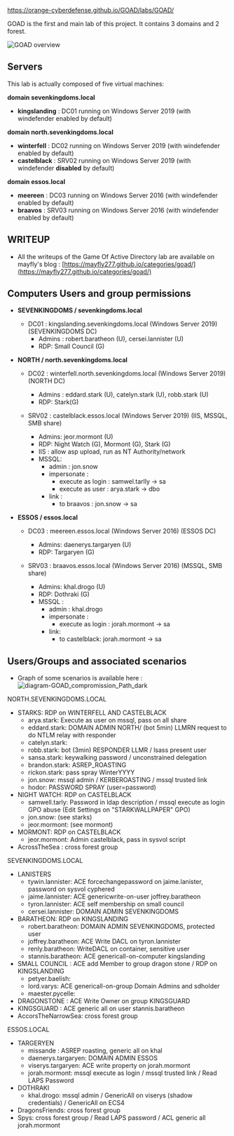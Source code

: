 https://orange-cyberdefense.github.io/GOAD/labs/GOAD/

GOAD is the first and main lab of this project. It contains 3 domains and 2 forest.

![GOAD overview](https://orange-cyberdefense.github.io/GOAD/img/GOAD_schema.png)

## Servers

This lab is actually composed of five virtual machines:

**domain sevenkingdoms.local**

- **kingslanding** : DC01 running on Windows Server 2019 (with windefender enabled by default)

**domain north.sevenkingdoms.local**

- **winterfell** : DC02 running on Windows Server 2019 (with windefender enabled by default)
- **castelblack** : SRV02 running on Windows Server 2019 (with windefender **disabled** by default)

**domain essos.local**

- **meereen** : DC03 running on Windows Server 2016 (with windefender enabled by default)
- **braavos** : SRV03 running on Windows Server 2016 (with windefender enabled by default)

## WRITEUP

- All the writeups of the Game Of Active Directory lab are available on mayfly's blog : [https://mayfly277.github.io/categories/goad/](https://mayfly277.github.io/categories/goad/)

## Computers Users and group permissions

- **SEVENKINGDOMS / sevenkingdoms.local**
    
    - DC01 : kingslanding.sevenkingdoms.local (Windows Server 2019) (SEVENKINGDOMS DC)
        - Admins : robert.baratheon (U), cersei.lannister (U)
        - RDP: Small Council (G)
- **NORTH / north.sevenkingdoms.local**
    
    - DC02 : winterfell.north.sevenkingdoms.local (Windows Server 2019) (NORTH DC)
        
        - Admins : eddard.stark (U), catelyn.stark (U), robb.stark (U)
        - RDP: Stark(G)
    - SRV02 : castelblack.essos.local (Windows Server 2019) (IIS, MSSQL, SMB share)
        
        - Admins: jeor.mormont (U)
        - RDP: Night Watch (G), Mormont (G), Stark (G)
        - IIS : allow asp upload, run as NT Authority/network
        - MSSQL:
            - admin : jon.snow
            - impersonate :
                - execute as login : samwel.tarlly -> sa
                - execute as user : arya.stark -> dbo
            - link :
                - to braavos : jon.snow -> sa
- **ESSOS / essos.local**
    
    - DC03 : meereen.essos.local (Windows Server 2016) (ESSOS DC)
        
        - Admins: daenerys.targaryen (U)
        - RDP: Targaryen (G)
    - SRV03 : braavos.essos.local (Windows Server 2016) (MSSQL, SMB share)
        
        - Admins: khal.drogo (U)
        - RDP: Dothraki (G)
        - MSSQL :
            - admin : khal.drogo
            - impersonate :
                - execute as login : jorah.mormont -> sa
            - link:
                - to castelblack: jorah.mormont -> sa

## Users/Groups and associated scenarios

- Graph of some scenarios is available here : ![diagram-GOAD_compromission_Path_dark](https://orange-cyberdefense.github.io/GOAD/img/diagram-GOAD_compromission_Path_dark.png)

NORTH.SEVENKINGDOMS.LOCAL

- STARKS: RDP on WINTERFELL AND CASTELBLACK
    - arya.stark: Execute as user on mssql, pass on all share
    - eddard.stark: DOMAIN ADMIN NORTH/ (bot 5min) LLMRN request to do NTLM relay with responder
    - catelyn.stark:
    - robb.stark: bot (3min) RESPONDER LLMR / lsass present user
    - sansa.stark: keywalking password / unconstrained delegation
    - brandon.stark: ASREP_ROASTING
    - rickon.stark: pass spray WinterYYYY
    - jon.snow: mssql admin / KERBEROASTING / mssql trusted link
    - hodor: PASSWORD SPRAY (user=password)
- NIGHT WATCH: RDP on CASTELBLACK
    - samwell.tarly: Password in ldap description / mssql execute as login GPO abuse (Edit Settings on "STARKWALLPAPER" GPO)
    - jon.snow: (see starks)
    - jeor.mormont: (see mormont)
- MORMONT: RDP on CASTELBLACK
    - jeor.mormont: Admin castelblack, pass in sysvol script
- AcrossTheSea : cross forest group

SEVENKINGDOMS.LOCAL

- LANISTERS
    - tywin.lannister: ACE forcechangepassword on jaime.lanister, password on sysvol cyphered
    - jaime.lannister: ACE genericwrite-on-user joffrey.baratheon
    - tyron.lannister: ACE self membership on small council
    - cersei.lannister: DOMAIN ADMIN SEVENKINGDOMS
- BARATHEON: RDP on KINGSLANDING
    - robert.baratheon: DOMAIN ADMIN SEVENKINGDOMS, protected user
    - joffrey.baratheon: ACE Write DACL on tyron.lannister
    - renly.baratheon: WriteDACL on container, sensitive user
    - stannis.baratheon: ACE genericall-on-computer kingslanding
- SMALL COUNCIL : ACE add Member to group dragon stone / RDP on KINGSLANDING
    - petyer.baelish:
    - lord.varys: ACE genericall-on-group Domain Admins and sdholder
    - maester.pycelle:
- DRAGONSTONE : ACE Write Owner on group KINGSGUARD
- KINGSGUARD : ACE generic all on user stannis.baratheon
- AccorsTheNarrowSea: cross forest group

ESSOS.LOCAL

- TARGERYEN
    - missande : ASREP roasting, generic all on khal
    - daenerys.targaryen: DOMAIN ADMIN ESSOS
    - viserys.targaryen: ACE write property on jorah.mormont
    - jorah.mormont: mssql execute as login / mssql trusted link / Read LAPS Password
- DOTHRAKI
    - khal.drogo: mssql admin / GenericAll on viserys (shadow credentials) / GenericAll on ECS4
- DragonsFriends: cross forest group
- Spys: cross forest group / Read LAPS password / ACL generic all jorah.mormont




